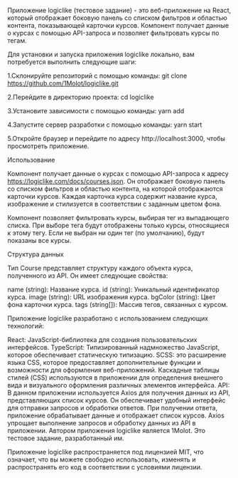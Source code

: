 Приложение logiclike (тестовое задание) - это веб-приложение на React, который отображает боковую панель со списком фильтров и областью контента, показывающей карточки курсов. Компонент получает данные о курсах с помощью API-запроса и позволяет фильтровать курсы по тегам.

Для установки и запуска приложения logiclike локально, вам потребуется выполнить следующие шаги:

1.Склонируйте репозиторий с помощью команды: git clone https://github.com/1Molot/logiclike.git

2.Перейдите в директорию проекта: cd logiclike

3.Установите зависимости с помощью команды: yarn add

4.Запустите сервер разработки с помощью команды: yarn start

5.Откройте браузер и перейдите по адресу http://localhost:3000, чтобы просмотреть приложение.

Использование

Компонент получает данные о курсах с помощью API-запроса к адресу https://logiclike.com/docs/courses.json. Он отображает боковую панель со списком фильтров и областью контента, на которой отображаются карточки курсов. Каждая карточка курса содержит название курса, изображение и стилизуется в соответствии с заданным цветом фона.

Компонент позволяет фильтровать курсы, выбирая тег из выпадающего списка. При выборе тега будут отображены только курсы, относящиеся к этому тегу. Если не выбран ни один тег (по умолчанию), будут показаны все курсы.

Структура данных

Тип Course представляет структуру каждого объекта курса, полученного из API. Он имеет следующие свойства:

name (string): Название курса.
id (string): Уникальный идентификатор курса.
image (string): URL изображения курса.
bgColor (string): Цвет фона карточки курса.
tags (string[]): Массив тегов, связанных с курсом.

Приложение logiclike разработано с использованием следующих технологий:

React: JavaScript-библиотека для создания пользовательских интерфейсов. TypeScript: Типизированный надмножество JavaScript, которое обеспечивает статическую типизацию. SCSS: это расширение языка CSS, которое предоставляет дополнительные функции и возможности для оформления веб-приложений. Каскадные таблицы стилей (CSS) используются в приложении для определения внешнего вида и визуального оформления различных элементов интерфейса. API: В данном приложении используется Axios для получения данных из API, представляющих список курсов. Он обеспечивает удобный интерфейс для отправки запросов и обработки ответов. При получении ответа, приложение обрабатывает данные и отображает список курсов. Axios упрощает выполнение запросов и обработку данных из API в приложении. Автором приложения logiclike является 1Molot. Это тестовое задание, разработанный им.

Приложение logiclike распространяется под лицензией MIT, что означает, что вы можете свободно использовать, изменять и распространять его код в соответствии с условиями лицензии.
